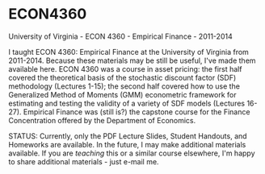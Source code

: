 # ECON4360
University of Virginia - ECON 4360 - Empirical Finance - 2011-2014

I taught ECON 4360: Empirical Finance at the University of Virginia from 2011-2014. Because these materials may be still be useful, I've made them available here. ECON 4360 was a course in asset pricing: the first half covered the theoretical basis of the stochastic discount factor (SDF) methodology (Lectures 1-15); the second half covered how to use the Generalized Method of Moments (GMM) econometric framework for estimating and testing the validity of a variety of SDF models (Lectures 16-27). Empirical Finance was (still is?) the capstone course for the Finance Concentration offered by the Department of Economics. 

STATUS: Currently, only the PDF Lecture Slides, Student Handouts, and Homeworks are available. In the future, I may make additional materials available. If you are *teaching* this or a similar course elsewhere, I'm happy to share additional materials - just e-mail me.

